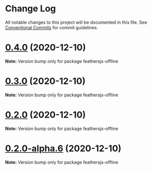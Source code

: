 # Change Log

All notable changes to this project will be documented in this file.
See [Conventional Commits](https://conventionalcommits.org) for commit guidelines.

# [0.4.0](https://github.com/mhillerstrom/feathersjs-offline/compare/v0.3.0...v0.4.0) (2020-12-10)

**Note:** Version bump only for package feathersjs-offline





# [0.3.0](https://github.com/mhillerstrom/feathersjs-offline/compare/v0.2.0...v0.3.0) (2020-12-10)

**Note:** Version bump only for package feathersjs-offline





# [0.2.0](https://github.com/mhillerstrom/feathersjs-offline/compare/v0.2.0-alpha.6...v0.2.0) (2020-12-10)

**Note:** Version bump only for package feathersjs-offline





# [0.2.0-alpha.6](https://github.com/mhillerstrom/feathersjs-offline/compare/v0.1.0...v0.2.0-alpha.6) (2020-12-10)

**Note:** Version bump only for package feathersjs-offline
